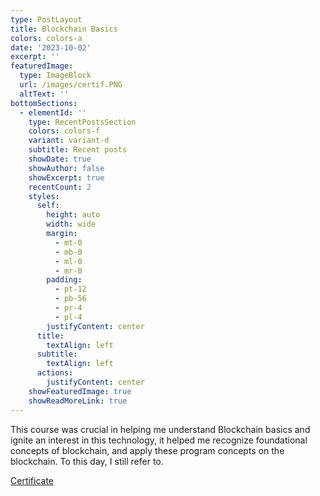 ```yaml
---
type: PostLayout
title: Blockchain Basics
colors: colors-a
date: '2023-10-02'
excerpt: ''
featuredImage:
  type: ImageBlock
  url: /images/certif.PNG
  altText: ''
bottomSections:
  - elementId: ''
    type: RecentPostsSection
    colors: colors-f
    variant: variant-d
    subtitle: Recent posts
    showDate: true
    showAuthor: false
    showExcerpt: true
    recentCount: 2
    styles:
      self:
        height: auto
        width: wide
        margin:
          - mt-0
          - mb-0
          - ml-0
          - mr-0
        padding:
          - pt-12
          - pb-56
          - pr-4
          - pl-4
        justifyContent: center
      title:
        textAlign: left
      subtitle:
        textAlign: left
      actions:
        justifyContent: center
    showFeaturedImage: true
    showReadMoreLink: true
---
```

This course was crucial in helping me understand Blockchain basics and ignite an interest in this technology, it helped me recognize foundational concepts of blockchain, and apply these program concepts on the blockchain. To this day, I still refer to.

[Certificate](https://www.coursera.org/account/accomplishments/verify/YZPSRS85YDLC?utm_source=link\&utm_medium=certificate\&utm_content=cert_image\&utm_campaign=pdf_header_button\&utm_product=course)



